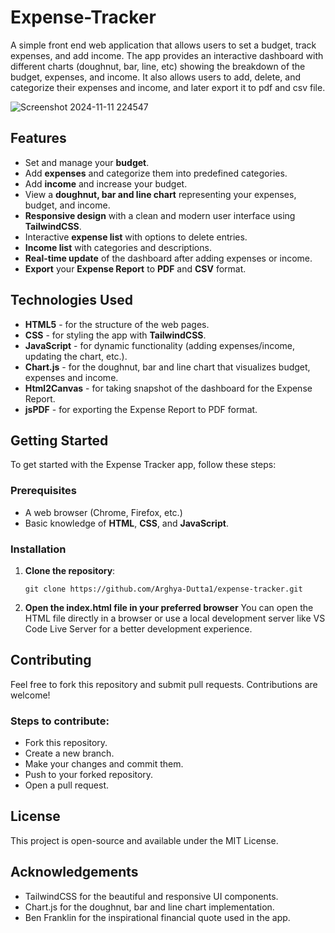# Expense-Tracker
A simple front end web application that allows users to set a budget, track expenses, and add income. The app provides an interactive dashboard with different charts (doughnut, bar, line, etc) showing the breakdown of the budget, expenses, and income. It also allows users to add, delete, and categorize their expenses and income, and later export it to pdf and csv file.


![Screenshot 2024-11-11 224547](https://github.com/user-attachments/assets/bdb80009-582b-40fc-9127-2a5ef335f348)


## Features

- Set and manage your **budget**.
- Add **expenses** and categorize them into predefined categories.
- Add **income** and increase your budget.
- View a **doughnut, bar and line chart** representing your expenses, budget, and income.
- **Responsive design** with a clean and modern user interface using **TailwindCSS**.
- Interactive **expense list** with options to delete entries.
- **Income list** with categories and descriptions.
- **Real-time update** of the dashboard after adding expenses or income.
- **Export** your **Expense Report** to **PDF** and **CSV** format.

## Technologies Used

- **HTML5** - for the structure of the web pages.
- **CSS** - for styling the app with **TailwindCSS**.
- **JavaScript** - for dynamic functionality (adding expenses/income, updating the chart, etc.).
- **Chart.js** - for the doughnut, bar and line chart that visualizes budget, expenses and income.
- **Html2Canvas** - for taking snapshot of the dashboard for the Expense Report.
- **jsPDF** - for exporting the Expense Report to PDF format.

## Getting Started

To get started with the Expense Tracker app, follow these steps:

### Prerequisites

- A web browser (Chrome, Firefox, etc.)
- Basic knowledge of **HTML**, **CSS**, and **JavaScript**.

### Installation

1. **Clone the repository**:

   ```console
   git clone https://github.com/Arghya-Dutta1/expense-tracker.git
   ```
2. **Open the index.html file in your preferred browser**
   You can open the HTML file directly in a browser or use a local development server like VS Code Live Server for a better development experience.

## Contributing
Feel free to fork this repository and submit pull requests. Contributions are welcome!

### Steps to contribute:
- Fork this repository.
- Create a new branch.
- Make your changes and commit them.
- Push to your forked repository.
- Open a pull request.

## License
This project is open-source and available under the MIT License.

## Acknowledgements
- TailwindCSS for the beautiful and responsive UI components.
- Chart.js for the doughnut, bar and line chart implementation.
- Ben Franklin for the inspirational financial quote used in the app.

